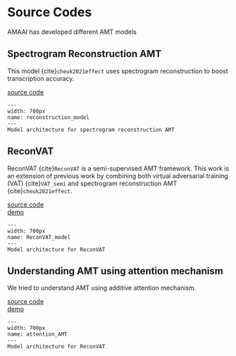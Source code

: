 # Source Codes
AMAAI has developed different AMT models

## Spectrogram Reconstruction AMT
This model {cite}`cheuk2021effect` uses spectrogram reconstruction to boost transcription accuracy.

[source code](https://github.com/KinWaiCheuk/ICPR2020)  

```{figure} ../../../images/reconstruction_model.png
---
width: 700px
name: reconstruction_model
---
Model architecture for spectrogram reconstruction AMT
```

## ReconVAT
ReconVAT {cite}`ReconVAT` is a semi-supervised AMT framework. This work is an extension of previous work by combining both virtual adversarial training (VAT) {cite}`VAT_semi` and spectrogram reconstruction AMT {cite}`cheuk2021effect`.

[source code](https://github.com/KinWaiCheuk/ReconVAT)  
[demo](https://kinwaicheuk.github.io/ReconVAT/)


```{figure} ../../../images/ReconVAT_model.png
---
width: 700px
name: ReconVAT_model
---
Model architecture for ReconVAT
```

## Understanding AMT using attention mechanism
We tried to understand AMT using additive attention mechanism.

[source code](https://github.com/KinWaiCheuk/IJCNN2021.github.io)  
[demo](https://kinwaicheuk.github.io/IJCNN2021.github.io/)


```{figure} ../../../images/attention_AMT.png
---
width: 700px
name: attention_AMT
---
Model architecture for ReconVAT
```